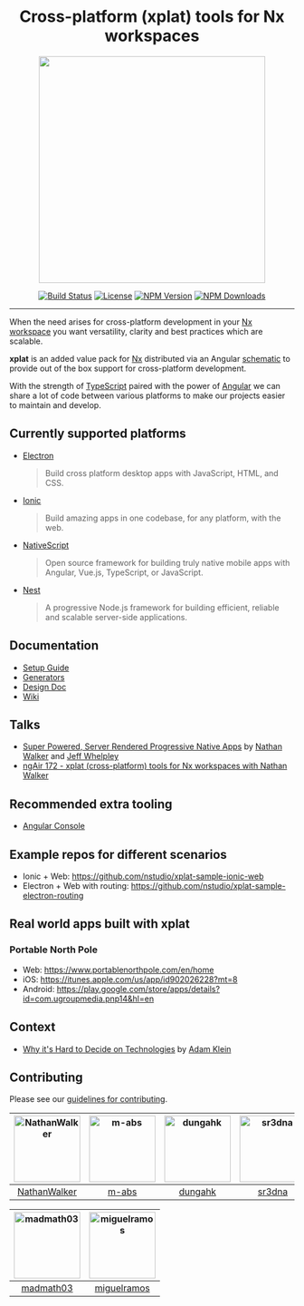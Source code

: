 <h1 align="center">Cross-platform (xplat) tools for Nx workspaces</h1>
<p align="center"><img src="https://raw.githubusercontent.com/nstudio/xplat/master/xplat-logo.png" align="center" width="400"></p>
<div align="center">

[![Build Status](https://travis-ci.org/nstudio/xplat.svg?branch=master)](https://travis-ci.org/nstudio/xplat)
[![License](https://img.shields.io/npm/l/@nstudio/schematics.svg?style=flat-square)]()
[![NPM Version](https://badge.fury.io/js/%40nstudio%2Fschematics.svg)](https://www.npmjs.com/@nstudio/schematics)
[![NPM Downloads](https://img.shields.io/npm/dt/@nstudio/schematics.svg?style=flat-square)](https://www.npmjs.com/@nstudio/schematics)

</div>
<hr>

When the need arises for cross-platform development in your [Nx workspace](https://nrwl.io/nx) you want versatility, clarity and best practices which are scalable.

**xplat** is an added value pack for [Nx](https://nrwl.io/nx) distributed via an Angular [schematic](https://blog.angular.io/schematics-an-introduction-dc1dfbc2a2b2) to provide out of the box support for cross-platform development. 

With the strength of [TypeScript](https://www.typescriptlang.org/) paired with the power of [Angular](https://angular.io/) we can share a lot of code between various platforms to make our projects easier to maintain and develop.

## Currently supported platforms 

* [Electron](https://electronjs.org/)
  > Build cross platform desktop apps with JavaScript, HTML, and CSS.
* [Ionic](https://ionicframework.com/)
  > Build amazing apps in one codebase, for any platform, with the web.
* [NativeScript](https://www.nativescript.org/)
  > Open source framework for building truly native mobile apps with Angular, Vue.js, TypeScript, or JavaScript.
* [Nest](https://nestjs.com/)
  > A progressive Node.js framework for building efficient, reliable and scalable server-side applications.

## Documentation

* [Setup Guide](https://nstudio.io/xplat/)
* [Generators](https://nstudio.io/xplat/generators/)
* [Design Doc](https://t.co/z2lRxOBFAg)
* [Wiki](https://github.com/nstudio/xplat/wiki/FAQ)

## Talks

* [Super Powered, Server Rendered Progressive Native Apps](https://www.youtube.com/watch?v=EqqNexmu3Ug) by [Nathan Walker](http://github.com/NathanWalker) and [Jeff Whelpley](https://github.com/jeffwhelpley)
* [ngAir 172 - xplat (cross-platform) tools for Nx workspaces with Nathan Walker](https://www.youtube.com/watch?v=0I8D25nab5c)

## Recommended extra tooling

* [Angular Console](https://angularconsole.com/)

## Example repos for different scenarios

* Ionic + Web: https://github.com/nstudio/xplat-sample-ionic-web
* Electron + Web with routing: https://github.com/nstudio/xplat-sample-electron-routing

## Real world apps built with xplat

### Portable North Pole

* Web: https://www.portablenorthpole.com/en/home
* iOS: https://itunes.apple.com/us/app/id902026228?mt=8
* Android: https://play.google.com/store/apps/details?id=com.ugroupmedia.pnp14&hl=en

## Context

* [Why it's Hard to Decide on Technologies](https://medium.com/@adamklein_66511/why-its-hard-to-decide-on-technologies-9d67b6adf157) by [Adam Klein](https://github.com/adamkleingit)

## Contributing

Please see our [guidelines for contributing](https://github.com/nstudio/xplat/blob/master/CONTRIBUTING.md).

[<img alt="NathanWalker" src="https://avatars2.githubusercontent.com/u/457187?v=4&s=117" width="117">](https://github.com/NathanWalker) |[<img alt="m-abs" src="https://avatars3.githubusercontent.com/u/1348705?v=4&s=117" width="117">](https://github.com/m-abs) |[<img alt="dungahk" src="https://avatars3.githubusercontent.com/u/10074819?v=4&s=117" width="117">](https://github.com/dungahk) |[<img alt="sr3dna" src="https://avatars2.githubusercontent.com/u/15936818?v=4&s=117" width="117">](https://github.com/sr3dna) |[<img alt="mbaljeetsingh" src="https://avatars0.githubusercontent.com/u/872762?v=4&s=117" width="117">](https://github.com/mbaljeetsingh) |[<img alt="kamilmysliwiec" src="https://avatars0.githubusercontent.com/u/23244943?v=4&s=117" width="117">](https://github.com/kamilmysliwiec) |
:---: |:---: |:---: |:---: |:---: |:---: |
[NathanWalker](https://github.com/NathanWalker) |[m-abs](https://github.com/m-abs) |[dungahk](https://github.com/dungahk) |[sr3dna](https://github.com/sr3dna) |[mbaljeetsingh](https://github.com/mbaljeetsingh) |[kamilmysliwiec](https://github.com/kamilmysliwiec) |

[<img alt="madmath03" src="https://avatars3.githubusercontent.com/u/6967675?v=4&s=117" width="117">](https://github.com/madmath03) |[<img alt="miguelramos" src="https://avatars3.githubusercontent.com/u/495720?v=4&s=117" width="117">](https://github.com/miguelramos) |
:---: |:---: |
[madmath03](https://github.com/madmath03) |[miguelramos](https://github.com/miguelramos) |



